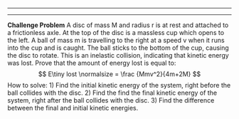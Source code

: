 _____________________

_____________________



















**Challenge Problem**
A disc of mass M and radius r is at rest and attached to a frictionless axle. At the top of the disc is a massless cup which opens to the left. A ball of mass m is travelling to the right at a speed v when it runs into the cup and is caught. The ball sticks to the bottom of the cup, causing the disc to rotate. This is an inelastic collision, indicating that kinetic energy was lost. Prove that the amount of energy lost is equal to: $$ E\tiny lost \normalsize = \frac {Mmv^2}{4m+2M} $$
	How to solve:
		1) Find the initial kinetic energy of the system, right before the ball collides with the disc.
		2) Find the find the final kinetic energy of the system, right after the ball collides with the disc.
		3) Find the difference between the final and initial kinetic energies.
